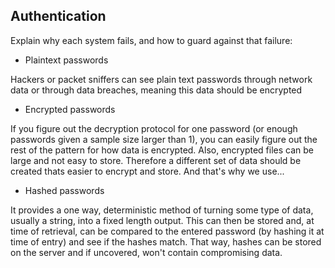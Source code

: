## Authentication
Explain why each system fails, and how to guard against that failure:
- Plaintext passwords

Hackers or packet sniffers can see plain text passwords through network data or through data breaches, meaning this data should be encrypted

- Encrypted passwords

If you figure out the decryption protocol for one password (or enough passwords given a sample size larger than 1), you can easily figure out the rest of the pattern for how data is encrypted. Also, encrypted files can be large and not easy to store. Therefore a different set of data should be created thats easier to encrypt and store. And that's why we use...

- Hashed passwords

It provides a one way, deterministic method of turning some type of data, usually a string, into a fixed length output. This can then be stored and, at time of retrieval, can be compared to the entered password (by hashing it at time of entry) and see if the hashes match. That way, hashes can be stored on the server and if uncovered, won't contain compromising data.


